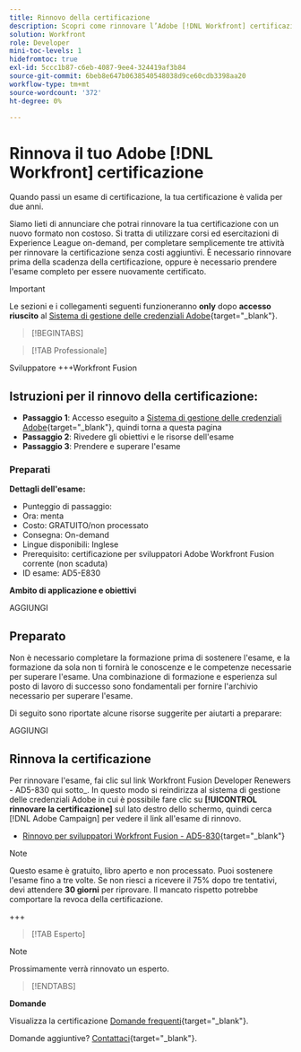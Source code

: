 ```yaml
---
title: Rinnovo della certificazione
description: Scopri come rinnovare l’Adobe [!DNL Workfront] certificazione prima della scadenza.
solution: Workfront
role: Developer
mini-toc-levels: 1
hidefromtoc: true
exl-id: 5ccc1b87-c6eb-4087-9ee4-324419af3b84
source-git-commit: 6beb8e647b0638540548038d9ce60cdb3398aa20
workflow-type: tm+mt
source-wordcount: '372'
ht-degree: 0%

---
```


# Rinnova il tuo Adobe [!DNL Workfront] certificazione

Quando passi un esame di certificazione, la tua certificazione è valida per due anni.

Siamo lieti di annunciare che potrai rinnovare la tua certificazione con un nuovo formato non costoso. Si tratta di utilizzare corsi ed esercitazioni di Experience League on-demand, per completare semplicemente tre attività per rinnovare la certificazione senza costi aggiuntivi. È necessario rinnovare prima della scadenza della certificazione, oppure è necessario prendere l&#39;esame completo per essere nuovamente certificato.

>[!IMPORTANT]
>
>Le sezioni e i collegamenti seguenti funzioneranno **only** dopo **accesso riuscito** al [Sistema di gestione delle credenziali Adobe](http://www.certmetrics.com/adobe){target="_blank"}.

>[!BEGINTABS]

>[!TAB Professionale]

Sviluppatore +++Workfront Fusion

## Istruzioni per il rinnovo della certificazione:

* **Passaggio 1**: Accesso eseguito a [Sistema di gestione delle credenziali Adobe](http://www.certmetrics.com/adobe){target="_blank"}, quindi torna a questa pagina
* **Passaggio 2**: Rivedere gli obiettivi e le risorse dell&#39;esame
* **Passaggio 3**: Prendere e superare l&#39;esame

### Preparati

**Dettagli dell&#39;esame:**

* Punteggio di passaggio:
* Ora: menta
* Costo: GRATUITO/non processato
* Consegna: On-demand
* Lingue disponibili: Inglese
* Prerequisito: certificazione per sviluppatori Adobe Workfront Fusion corrente (non scaduta)
* ID esame: AD5-E830

**Ambito di applicazione e obiettivi**

AGGIUNGI

## Preparato

Non è necessario completare la formazione prima di sostenere l&#39;esame, e la formazione da sola non ti fornirà le conoscenze e le competenze necessarie per superare l&#39;esame. Una combinazione di formazione e esperienza sul posto di lavoro di successo sono fondamentali per fornire l&#39;archivio necessario per superare l&#39;esame.

Di seguito sono riportate alcune risorse suggerite per aiutarti a preparare:

AGGIUNGI

## Rinnova la certificazione

Per rinnovare l&#39;esame, fai clic sul link Workfront Fusion Developer Renewers - AD5-830 qui sotto_. In questo modo si reindirizza al sistema di gestione delle credenziali Adobe in cui è possibile fare clic su **[!UICONTROL rinnovare la certificazione]** sul lato destro dello schermo, quindi cerca [!DNL Adobe Campaign] per vedere il link all&#39;esame di rinnovo.

* [Rinnovo per sviluppatori Workfront Fusion - AD5-830](https://www.certmetrics.com/adobe/candidate/caveon_sso_adobe.aspx?ssoLogin=true&amp;eid=AD5-E830){target="_blank"}

>[!NOTE]
>
>Questo esame è gratuito, libro aperto e non processato. Puoi sostenere l&#39;esame fino a tre volte. Se non riesci a ricevere il 75% dopo tre tentativi, devi attendere **30 giorni** per riprovare. Il mancato rispetto potrebbe comportare la revoca della certificazione.

+++

>[!TAB Esperto]

>[!NOTE]
>
>Prossimamente verrà rinnovato un esperto.

>[!ENDTABS]

**Domande**

Visualizza la certificazione [Domande frequenti](https://experienceleague.adobe.com/docs/certification/certification/faq.html?lang=en){target="_blank"}.

Domande aggiuntive? [Contattaci](mailto:certif@adobe.com){target="_blank"}.
